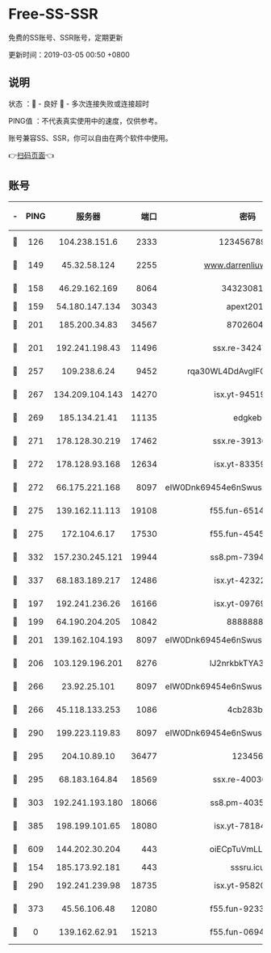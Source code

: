 # Free-SS-SSR

免费的SS账号、SSR账号，定期更新

更新时间：2019-03-05 00:50 +0800

## 说明

状态     ：🙂 - 良好 🙁 - 多次连接失败或连接超时

PING值   ：不代表真实使用中的速度，仅供参考。

账号兼容SS、SSR，你可以自由在两个软件中使用。

👉[扫码页面](https://liesauer.github.io/free-ss-ssr.github.io/)👈

## 账号

|-|PING|服务器|端口|密码|加密方式|区域|
|:----:|:----:|:-----:|-----:|:----:|:----:|:----:|
|🙂|126|104.238.151.6|2333|12345678900|aes-256-cfb|JP|
|🙂|149|45.32.58.124|2255|www.darrenliuwei.com|aes-256-cfb|JP|
|🙂|158|46.29.162.169|8064|3432308177|aes-256-cfb|RU|
|🙂|159|54.180.147.134|30343|apext2019|chacha20|KR|
|🙂|201|185.200.34.83|34567|87026045|aes-256-cfb|US|
|🙂|201|192.241.198.43|11496|ssx.re-34247087|aes-256-cfb|US|
|🙂|257|109.238.6.24|9452|rqa30WL4DdAvgIFG6Fs3znzTa|aes-256-cfb|FR|
|🙂|267|134.209.104.143|14270|isx.yt-94519084|aes-256-cfb|SG|
|🙂|269|185.134.21.41|11135|edgkeb|aes-256-cfb|GB|
|🙂|271|178.128.30.219|17462|ssx.re-39136705|aes-256-cfb|SG|
|🙂|272|178.128.93.168|12634|isx.yt-83359917|aes-256-cfb|SG|
|🙂|272|66.175.221.168|8097|eIW0Dnk69454e6nSwuspv9DmS201tQ0D|aes-256-cfb|US|
|🙂|275|139.162.11.113|19108|f55.fun-65147791|aes-256-cfb|SG|
|🙂|275|172.104.6.17|17530|f55.fun-45452436|aes-256-cfb|US|
|🙂|332|157.230.245.121|19944|ss8.pm-73943906|aes-256-cfb|SG|
|🙂|337|68.183.189.217|12486|isx.yt-42322942|aes-256-cfb|SG|
|🙂|197|192.241.236.26|16166|isx.yt-09769627|aes-256-cfb|US|
|🙂|199|64.190.204.205|10842|88888888|rc4-md5|US|
|🙂|201|139.162.104.193|8097|eIW0Dnk69454e6nSwuspv9DmS201tQ0D|aes-256-cfb|JP|
|🙂|206|103.129.196.201|8276|lJ2nrkbkTYA30wv0|aes-256-cfb|US|
|🙂|266|23.92.25.101|8097|eIW0Dnk69454e6nSwuspv9DmS201tQ0D|aes-256-cfb|US|
|🙂|266|45.118.133.253|1086|4cb283b8|aes-256-cfb|SG|
|🙂|290|199.223.119.83|8097|eIW0Dnk69454e6nSwuspv9DmS201tQ0D|aes-256-cfb|US|
|🙂|295|204.10.89.10|36477|123456|aes-256-cfb|US|
|🙂|295|68.183.164.84|18569|ssx.re-40036320|aes-256-cfb|US|
|🙂|303|192.241.193.180|18066|ss8.pm-40352381|aes-256-cfb|US|
|🙂|385|198.199.101.65|18080|isx.yt-78184489|aes-256-cfb|US|
|🙂|609|144.202.30.204|443|oiECpTuVmLLxk4Ts|aes-256-cfb|US|
|🙁|154|185.173.92.181|443|sssru.icu|rc4-md5|RU|
|🙁|290|192.241.239.98|18735|isx.yt-95820139|aes-256-cfb|US|
|🙁|373|45.56.106.48|12080|f55.fun-92337003|aes-256-cfb|US|
|🙁|0|139.162.62.91|15213|f55.fun-06942525|aes-256-cfb|SG|

